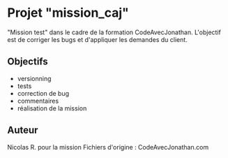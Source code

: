 # Projet "mission_caj"
"Mission test" dans le cadre de la formation CodeAvecJonathan. 
L'objectif est de corriger les bugs et d'appliquer les demandes du client.

## Objectifs

- versionning
- tests
- correction de bug
- commentaires
- réalisation de la mission

## Auteur
Nicolas R. pour la mission
Fichiers d'origine : CodeAvecJonathan.com
